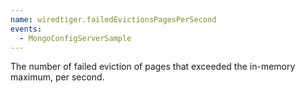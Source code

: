 ```yaml
---
name: wiredtiger.failedEvictionsPagesPerSecond
events:
  - MongoConfigServerSample
---
```


The number of failed eviction of pages that exceeded the in-memory maximum, per second.